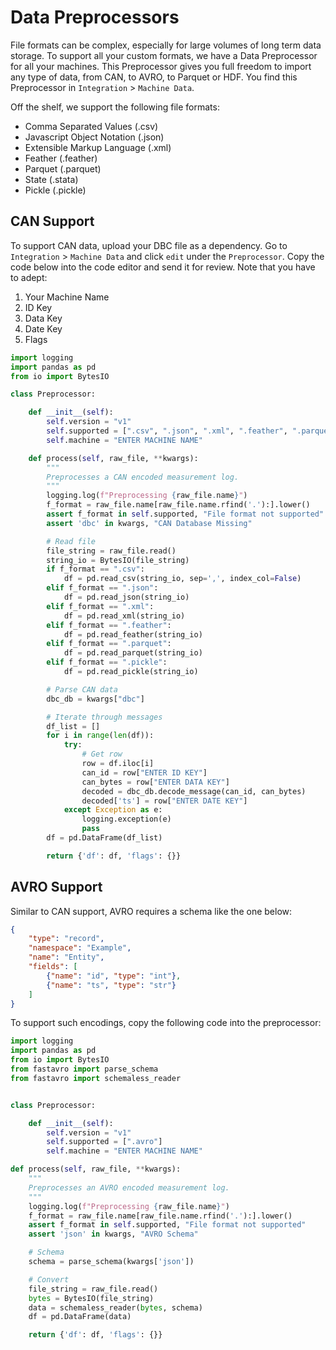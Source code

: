 # Data Preprocessors

File formats can be complex, especially for large volumes of long term data storage.
To support all your custom formats, we have a Data Preprocessor for all your machines. 
This Preprocessor gives you full freedom to import any type of data, from CAN, to AVRO, 
to Parquet or HDF. You find this Preprocessor in `Integration` > `Machine Data`. 

Off the shelf, we support the following file formats:

- Comma Separated Values (.csv)
- Javascript Object Notation (.json)
- Extensible Markup Language (.xml)
- Feather (.feather)
- Parquet (.parquet)
- State (.stata)
- Pickle (.pickle)

## CAN Support

To support CAN data, upload your DBC file as a dependency. 
Go to `Integration` > `Machine Data` and click `edit` under the `Preprocessor`. 
Copy the code below into the code editor and send it for review.
Note that you have to adept:

1. Your Machine Name
2. ID Key
3. Data Key
4. Date Key
5. Flags

```python
import logging
import pandas as pd
from io import BytesIO

class Preprocessor:

    def __init__(self):
        self.version = "v1"
        self.supported = [".csv", ".json", ".xml", ".feather", ".parquet", ".stata", ".pickle"]
        self.machine = "ENTER MACHINE NAME"

    def process(self, raw_file, **kwargs):
        """
        Preprocesses a CAN encoded measurement log.
        """
        logging.log(f"Preprocessing {raw_file.name}")
        f_format = raw_file.name[raw_file.name.rfind('.'):].lower()
        assert f_format in self.supported, "File format not supported"
        assert 'dbc' in kwargs, "CAN Database Missing"

        # Read file
        file_string = raw_file.read()
        string_io = BytesIO(file_string)
        if f_format == ".csv":
            df = pd.read_csv(string_io, sep=',', index_col=False)
        elif f_format == ".json":
            df = pd.read_json(string_io)
        elif f_format == ".xml":
            df = pd.read_xml(string_io)
        elif f_format == ".feather":
            df = pd.read_feather(string_io)
        elif f_format == ".parquet":
            df = pd.read_parquet(string_io)
        elif f_format == ".pickle":
            df = pd.read_pickle(string_io)

        # Parse CAN data
        dbc_db = kwargs["dbc"]

        # Iterate through messages
        df_list = []
        for i in range(len(df)):
            try:
                # Get row
                row = df.iloc[i]
                can_id = row["ENTER ID KEY"]
                can_bytes = row["ENTER DATA KEY"]
                decoded = dbc_db.decode_message(can_id, can_bytes)
                decoded['ts'] = row["ENTER DATE KEY"]
            except Exception as e:
                logging.exception(e)
                pass
        df = pd.DataFrame(df_list)

        return {'df': df, 'flags': {}}
```

AVRO Support
------------
            
Similar to CAN support, AVRO requires a schema like the one below:

```json
{
    "type": "record",
    "namespace": "Example",
    "name": "Entity",
    "fields": [
        {"name": "id", "type": "int"},
        {"name": "ts", "type": "str"}
    ]
}
```



To support such encodings, copy the following code into the preprocessor:

```python
import logging
import pandas as pd
from io import BytesIO
from fastavro import parse_schema
from fastavro import schemaless_reader


class Preprocessor:

    def __init__(self):
        self.version = "v1"
        self.supported = [".avro"]
        self.machine = "ENTER MACHINE NAME"

def process(self, raw_file, **kwargs):
    """
    Preprocesses an AVRO encoded measurement log.
    """
    logging.log(f"Preprocessing {raw_file.name}")
    f_format = raw_file.name[raw_file.name.rfind('.'):].lower()
    assert f_format in self.supported, "File format not supported"
    assert 'json' in kwargs, "AVRO Schema"

    # Schema
    schema = parse_schema(kwargs['json'])

    # Convert
    file_string = raw_file.read()
    bytes = BytesIO(file_string)
    data = schemaless_reader(bytes, schema)
    df = pd.DataFrame(data)

    return {'df': df, 'flags': {}}
```